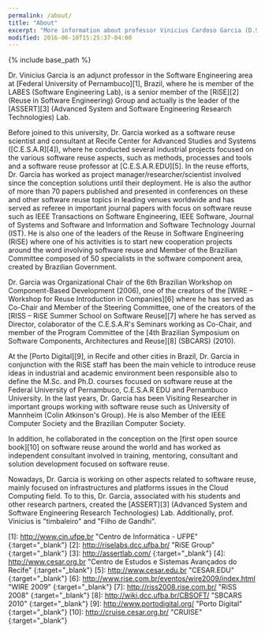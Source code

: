 ```yaml
---
permalink: /about/
title: "About"
excerpt: "More information about professor Vinicius Cardoso Garcia (D.Sc.)"
modified: 2016-06-10T15:25:37-04:00
---
```


{% include base_path %}

Dr. Vinicius Garcia is an adjunct professor in the Software Engineering area at [Federal University of Pernambuco][1], Brazil, where he is member of the LABES (Software Engineering Lab), is a senior member of the [RiSE][2] (Reuse in Software Engineering) Group and actually is the leader of the [ASSERT][3] (Advanced System and Software Engineering Research Technologies) Lab.

Before joined to this university, Dr. Garcia worked as a software reuse scientist and consultant at Recife Center for Advanced Studies and Systems ([C.E.S.A.R][4]), where he conducted several industrial projects focused on the various software reuse aspects, such as methods, processes and tools and a software reuse professor at [C.E.S.A.R.EDU][5]. In the reuse efforts, Dr. Garcia has worked as project manager/researcher/scientist involved since the conception solutions until their deployment. He is also the author of more than 70 papers published and presented in conferences on these and other software reuse topics in leading venues worldwide and has served as referee in important journal papers with focus on software reuse such as IEEE Transactions on Software Engineering, IEEE Software, Journal of Systems and Software and Information and Software Technology Journal (IST). He is also one of the leaders of the Reuse in Software Engineering (RiSE) where one of his activities is to start new cooperation projects around the word involving software reuse and Member of the Brazilian Committee composed of 50 specialists in the software component area, created by Brazilian Government.

Dr. Garcia was Organizational Chair of the 6th Brazilian Workshop on Component-Based Development (2006), one of the creators of the [WIRE – Workshop for Reuse Introduction in Companies][6] where he has served as Co-Chair and Member of the Steering Committee, one of the creators of the [RISS – RiSE Summer School on Software Reuse][7] where he has served as Director, colaborator of the C.E.S.A.R's Seminars working as Co-Chair, and member of the Program Committee of the [4th Brazilian Symposium on Software Components, Architectures and Reuse][8] (SBCARS) (2010).

At the [Porto Digital][9], in Recife and other cities in Brazil, Dr. Garcia in conjunction with the RiSE staff has been the main vehicle to introduce reuse ideas in industrial and academic environment been responsible also to define the M.Sc. and Ph.D. courses focused on software reuse at the Federal University of Pernambuco, C.E.S.A.R EDU and Pernambuco University. In the last years, Dr. Garcia has been Visiting Researcher in important groups working with software reuse such as University of Mannheim (Colin Atkinson's Group). He is also Member of the IEEE Computer Society and the Brazilian Computer Society.

In addition, he collaborated in the conception on the [first open source book][10] on software reuse around the world and has worked as independent consultant involved in training, mentoring, consultant and solution development focused on software reuse.

Nowadays, Dr. Garcia is working on other aspects related to software reuse, mainly focused on infrastructures and platforms issues in the Cloud Computing field. To to this, Dr. Garcia, associated with his students and other research partners, created the [ASSERT][3] (Advanced System and Software Engineering Research Technologies) Lab. Additionally, prof. Vinicius is "timbaleiro" and "Filho de Gandhi".


[1]: http://www.cin.ufpe.br "Centro de Informática - UFPE" {:target="_blank"}
[2]: http://riselabs.dcc.ufba.br/ "RiSE Group" {:target="_blank"}
[3]: http://assertlab.com/ {:target="_blank"}
[4]: http://www.cesar.org.br "Centro de Estudos e Sistemas Avançados do Recife" {:target="_blank"}
[5]: http://www.cesar.edu.br "CESAR.EDU" {:target="_blank"}
[6]: http://www.rise.com.br/eventos/wire2009/index.html "WIRE 2009" {:target="_blank"}
[7]: http://riss2008.rise.com.br/ "RiSS 2008" {:target="_blank"}
[8]: http://wiki.dcc.ufba.br/CBSOFT/ "SBCARS 2010" {:target="_blank"}
[9]: http://www.portodigital.org/ "Porto Digital" {:target="_blank"}
[10]: http://cruise.cesar.org.br/ "CRUISE" {:target="_blank"}
